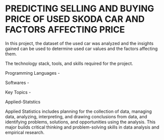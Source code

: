 # PREDICTING SELLING AND BUYING PRICE OF USED SKODA CAR AND FACTORS AFFECTING PRICE

In this project, the dataset of the used car was analyzed and the insights gained can be used to determine used car values and the factors affecting them.

The technology stack, tools, and skills required for the project.

Programming Languages -

Softwares -

Key Topics - 

Applied-Statstics

Applied Statistics includes planning for the collection of data, managing data, analyzing, interpreting, and drawing conclusions from data, and identifying problems, solutions, and opportunities using the analysis. This major builds critical thinking and problem-solving skills in data analysis and empirical research.

